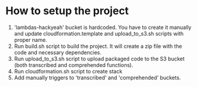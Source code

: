 # How to setup the project

1. 'lambdas-hackyeah' bucket is hardcoded. You have to create it manually and update cloudformation.template and upload_to_s3.sh scripts with proper name.
2. Run build.sh script to build the project. It will create a zip file with the code and necessary dependencies.
3. Run upload_to_s3.sh script to upload packaged code to the S3 bucket (both transcribed and comprehended functions).
4. Run cloudformation.sh script to create stack
5. Add manually triggers to 'transcribed' and 'comprehended' buckets.